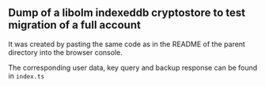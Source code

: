## Dump of a libolm indexeddb cryptostore to test migration of a full account

It was created by pasting the same code as in the README of the parent directory into the browser console.

The corresponding user data, key query and backup response can be found in `index.ts`
